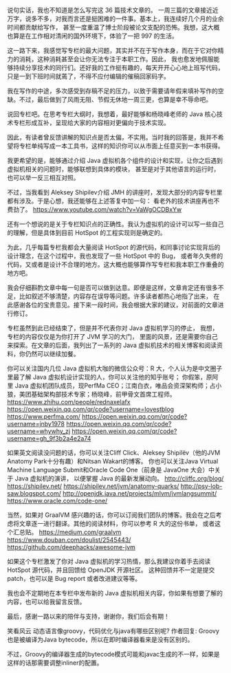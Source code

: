说句实话，我也不知道是怎么写完这 36 篇技术文章的。
一周三篇的文章接近近万字，说多不多，对我而言还是挺困难的一件事。基本上，我连续好几个月的业余时间都贡献给写作，
  甚至一度重温了博士阶段被论文支配的恐怖。我想，这大概也算是在工作相对清闲的国外环境下，体验了一把 997 的生活。

这一路下来，我感觉写专栏的最大问题，其实并不在于写作本身，而在于它对你精力的消耗，这种消耗甚至会让你无法专注于本职工作。因此，
  我也愈发地佩服能够持续分享技术的同行们。还好我的工作挺有趣的，每天开开心心地上班写代码，只是一到下班时间就蔫了，不得不应付编辑的催稿回家码字。

我在写作的中途，多次感受到存稿不足的压力，以致于需要请年假来填补写作的空缺。不过，最后做到了风雨无阻、节假无休地一周三更，也算是幸不辱命吧。

说回专栏吧。在思考专栏大纲时，我想着，最好能够和杨晓峰老师的 Java 核心技术专栏形成互补，呈现给大家的内容相对更偏向于技术实现。

因此，有读者曾反馈讲解的知识点是否太偏，不实用。当时我的回答是，我并不希望将专栏单纯写成一本工具书，这样的知识你可以从市面上任意买到一本书获得。

我更希望的是，能够通过介绍 Java 虚拟机各个组件的设计和实现，让你之后遇到虚拟机相关的问题时，能够联想到具体的模块，
  甚至是对于其他语言的运行时，也可以举一反三相互对照。

不过，当我看到 Aleksey Shipilev介绍 JMH 的讲座时，发现大部分的内容专栏里都有涉及。于是心想，我还能够在上述答复中加一句：
  看老外的技术讲座再也不费劲了。
https://www.youtube.com/watch?v=VaWgOCDBxYw

还有一个想说的是关于专栏知识点的正确性。我认为虚拟机的设计可以写一些自己的理解，但是具体到目前 HotSpot 的工程实现则是确定的。

为此，几乎每篇专栏我都会大量阅读 HotSpot 的源代码，和同事讨论实现背后的设计理念，在这个过程中，我也发现了一些 HotSpot 中的 Bug，
  或者年久失修的代码，又或者是设计不合理的地方。这大概也能够算作写专栏和我本职工作重叠的地方吧。

我会仔细斟酌文章中每一句是否可以做到达意。即便是这样，文章肯定还有很多不足，比如叙述不够清楚，内容存在误导等问题。许多读者都热心地指了出来，
 在此感谢各位的宝贵意见。接下来一段时间，我会根据大家的建议，对前面的文章进行修订。

专栏虽然到此已经结束了，但是并不代表你对 Java 虚拟机学习的停止，   我想，专栏的内容仅仅是为你打开了 JVM 学习的大门，
  里面的风景，还是需要你自己来探索。在文章的后面，我列出了一系列的 Java 虚拟机技术的相关博客和阅读资料，你仍然可以继续加餐。

你可以关注国内几位 Java 虚拟机大咖的微信公众号：R 大，个人认为是中文圈子里最了解 Java 虚拟机设计实现的人，你可以关注他的知乎账号；
你假笨，原阿里 Java 虚拟机团队成员，现PerfMa CEO；江南白衣，唯品会资深架构师；占小狼，美团基础架构部技术专家；杨晓峰，前甲骨文首席工程师。
https://www.zhihu.com/people/rednaxelafx
https://open.weixin.qq.com/qr/code?username=lovestblog
https://www.perfma.com/
https://open.weixin.qq.com/qr/code?username=jnby1978
https://open.weixin.qq.com/qr/code?username=whywhy_zj
https://open.weixin.qq.com/qr/code?username=gh_9f3b2a4e2a74


如果英文阅读没问题的话，你可以关注Cliff Click、Aleksey Shipilëv（他的JVM Anatomy Park十分有趣）和Nitsan Wakart的博客。
你也可以关注Java Virtual Machine Language Submit和Oracle Code One（前身是 JavaOne 大会）中关于 Java 虚拟机的演讲，
  以便掌握 Java 的最新发展动向。
http://cliffc.org/blog/
https://shipilev.net/
https://shipilev.net/jvm/anatomy-quarks/
http://psy-lob-saw.blogspot.com/
http://openjdk.java.net/projects/mlvm/jvmlangsummit/
https://www.oracle.com/code-one/

当然，如果对 GraalVM 感兴趣的话，你可以订阅我们团队的博客。我会在之后考虑将文章逐一进行翻译。其他的阅读材料，你可以参考 R 大的这份书单，
或者这个汇总贴。
https://medium.com/graalvm
https://www.douban.com/doulist/2545443/
https://github.com/deephacks/awesome-jvm


如果这个专栏激发了你对 Java 虚拟机的学习热情，那么我建议你着手去阅读 HotSpot 源代码，并且回馈给 OpenJDK 开源社区。
  这种回馈并不一定是提交 patch，也可以是 Bug report 或者改进建议等等。

我也会不定期地在本专栏中发布新的 Java 虚拟机相关内容，你如果有想要了解的内容，也可以给我留言反馈。

最后，感谢一路以来的陪伴与支持，谢谢你，我们后会有期！


笑看风云
动态语言像groovy，代码优化与java有哪些区别呢?
作者回复: Groovy也是被编译为Java bytecode，所以在即时编译器看来是没有区别的。

不过，Groovy的编译器生成的bytecode模式可能和javac生成的不一样，如果是这样的话那需要调整inliner的配置。